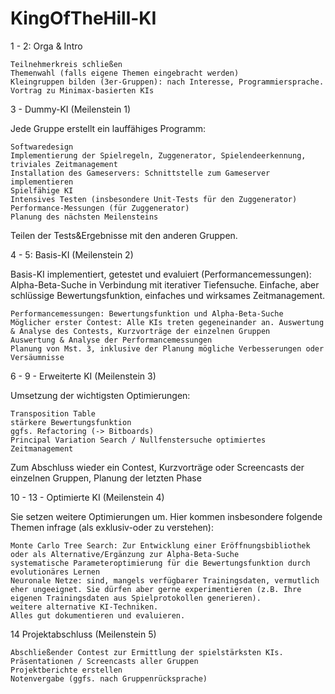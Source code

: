 # KingOfTheHill-KI

1 - 2:  Orga & Intro

    Teilnehmerkreis schließen
    Themenwahl (falls eigene Themen eingebracht werden)
    Kleingruppen bilden (3er-Gruppen): nach Interesse, Programmiersprache.
    Vortrag zu Minimax-basierten KIs 

3 - Dummy-KI (Meilenstein 1) 

Jede Gruppe erstellt ein lauffähiges Programm:

    Softwaredesign
    Implementierung der Spielregeln, Zuggenerator, Spielendeerkennung, triviales Zeitmanagement
    Installation des Gameservers: Schnittstelle zum Gameserver implementieren
    Spielfähige KI
    Intensives Testen (insbesondere Unit-Tests für den Zuggenerator)
    Performance-Messungen (für Zuggenerator)
    Planung des nächsten Meilensteins

Teilen der Tests&Ergebnisse mit den anderen Gruppen. 

4 - 5: Basis-KI (Meilenstein 2)

Basis-KI implementiert, getestet und evaluiert (Performancemessungen): Alpha-Beta-Suche in Verbindung mit iterativer Tiefensuche. Einfache, aber schlüssige Bewertungsfunktion,
einfaches und wirksames Zeitmanagement.

    Performancemessungen: Bewertungsfunktion und Alpha-Beta-Suche
    Möglicher erster Contest: Alle KIs treten gegeneinander an. Auswertung & Analyse des Contests, Kurzvorträge der einzelnen Gruppen
    Auswertung & Analyse der Performancemessungen
    Planung von Mst. 3, inklusive der Planung mögliche Verbesserungen oder Versäumnisse 

6 - 9 - Erweiterte KI (Meilenstein 3)

Umsetzung der wichtigsten Optimierungen:

    Transposition Table
    stärkere Bewertungsfunktion
    ggfs. Refactoring (-> Bitboards)
    Principal Variation Search / Nullfenstersuche optimiertes Zeitmanagement

Zum Abschluss wieder ein Contest, Kurzvorträge oder Screencasts der einzelnen Gruppen, Planung der letzten Phase

10 - 13 - Optimierte KI (Meilenstein 4)

Sie setzen weitere Optimierungen um. Hier kommen insbesondere folgende Themen infrage (als exklusiv-oder zu verstehen):

    Monte Carlo Tree Search: Zur Entwicklung einer Eröffnungsbibliothek oder als Alternative/Ergänzung zur Alpha-Beta-Suche
    systematische Parameteroptimierung für die Bewertungsfunktion durch evolutionäres Lernen
    Neuronale Netze: sind, mangels verfügbarer Trainingsdaten, vermutlich eher ungeeignet. Sie dürfen aber gerne experimentieren (z.B. Ihre eigenen Trainingsdaten aus Spielprotokollen generieren).
    weitere alternative KI-Techniken.
    Alles gut dokumentieren und evaluieren. 

14 Projektabschluss (Meilenstein 5)

    Abschließender Contest zur Ermittlung der spielstärksten KIs.
    Präsentationen / Screencasts aller Gruppen
    Projektberichte erstellen
    Notenvergabe (ggfs. nach Gruppenrücksprache)
